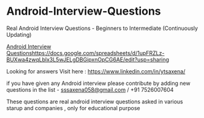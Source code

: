 # Android-Interview-Questions
Real Android Interview Questions - Beginners to Intermediate (Continuously Updating)


[Android Interview Questions](https://docs.google.com/spreadsheets/d/1upFRZLz-BUXwa4zwqLblx3L5wJELgDBGipxnOpCG6AE/edit?usp=sharing)https://docs.google.com/spreadsheets/d/1upFRZLz-BUXwa4zwqLblx3L5wJELgDBGipxnOpCG6AE/edit?usp=sharing

Looking for answers Visit here : https://www.linkedin.com/in/ytsaxena/


if you have given any Android interview please contribute by adding new questions in the list - sssaxena058@gmail.com / +91 7526007604


These questions are real android interview questions asked in various starup and companies , only for educational purpose
